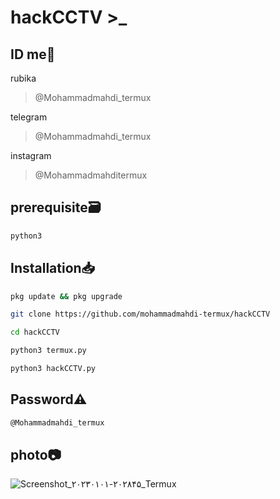 # hackCCTV >_

## ID me📧
rubika
> @Mohammadmahdi_termux

telegram
> @Mohammadmahdi_termux

instagram 
> @Mohammadmahditermux


## prerequisite🗃
```bash
python3
```
## Installation📥

```bash
pkg update && pkg upgrade
```

```bash
git clone https://github.com/mohammadmahdi-termux/hackCCTV

```

```bash
cd hackCCTV
```

```bash
python3 termux.py
```

```bash
python3 hackCCTV.py
```
## Password⚠️
```bash
@Mohammadmahdi_termux
```

## photo📷
![Screenshot_۲۰۲۳۰۱۰۱-۲۰۲۸۴۵_Termux](https://user-images.githubusercontent.com/121671564/210180454-c0b5d201-d7ed-4a6a-a4ec-84c6dee8e9ba.jpg)
